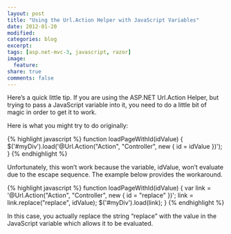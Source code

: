 ```yaml
---
layout: post
title: "Using the Url.Action Helper with JavaScript Variables"
date: 2012-01-20
modified:
categories: blog
excerpt:
tags: [asp.net-mvc-3, javascript, razor]
image:
  feature:
share: true
comments: false
---
```

Here’s a quick little tip. If you are using the ASP.NET Url.Action Helper, but trying to pass a JavaScript variable into it, you need to do a little bit of magic in order to get it to work.

Here is what you might try to do originally:

{% highlight javascript %}
function loadPageWithId(idValue) {
  $('#myDiv').load('@Url.Action("Action", "Controller",
                     new { id = idValue })');
}
{% endhighlight %}

Unfortunately, this won’t work because the variable, idValue, won’t evaluate due to the escape sequence. The example below provides the workaround.

{% highlight javascript %}
function loadPageWithId(idValue) {
  var link = '@Url.Action("Action", "Controller", new { id = "replace" })';
  link = link.replace("replace", idValue);
  $('#myDiv').load(link);
}
{% endhighlight %}

In this case, you actually replace the string “replace” with the value in the JavaScript variable which allows it to be evaluated.
